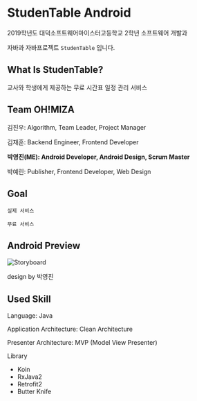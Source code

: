 # StudenTable Android

2019학년도 대덕소프트웨어마이스터고등학교 2학년 소프트웨어 개발과

자바과 자바프로젝트 `StudenTable` 입니다.



## What Is StudenTable?

교사와 학생에게 제공하는 무료 시간표 일정 관리 서비스



## Team OH!MIZA

김진우: Algorithm, Team Leader, Project Manager

김재훈: Backend Engineer, Frontend Developer

**박영진(ME): Android Developer, Android Design, Scrum Master**

박예린: Publisher, Frontend Developer, Web Design



## Goal

`실제 서비스`

`무료 서비스`



## Android Preview

![Storyboard](https://user-images.githubusercontent.com/48894871/64573127-237d7580-d3a5-11e9-8f6c-d42505ce4dce.png)



design by 박영진



## Used Skill

Language: Java

Application Architecture: Clean Architecture

Presenter Architecture: MVP (Model View Presenter)



Library

- Koin
- RxJava2
- Retrofit2
- Butter Knife




